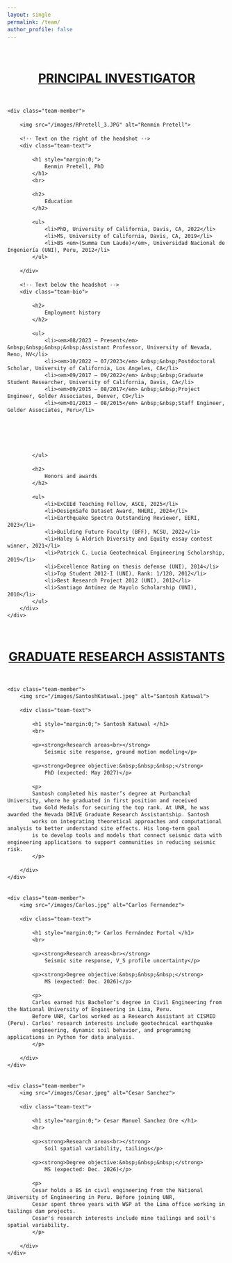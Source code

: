 ```yaml
---
layout: single
permalink: /team/
author_profile: false
---
```


<style>
/* ===== Team page layout ===== */
.team-grid {
  display: flex;
  flex-direction: column;
  gap: 60px; /* vertical space between people */
}

/* Grid: photo left, short intro right, long content spans full width below */
.team-member {
  display: grid;
  grid-template-columns: 250px 1fr;
  grid-template-areas:
    "photo intro"
    "full  full";
  column-gap: 30px;
  row-gap: 10px;
  align-items: start;
}

.team-member img {
  grid-area: photo;
  width: 250px;
  height: auto;
  border-radius: 0;
  display: block;
}

.team-text {         /* short intro next to the photo */
  grid-area: intro;
  max-width: 900px;
}

.team-bio {          /* long stuff: spans under photo + intro, full width */
  grid-area: full;
}

/* Mobile */
@media (max-width: 720px) {
  .team-member {
    grid-template-columns: 1fr;
    grid-template-areas:
      "photo"
      "intro"
      "full";
  }
  .team-member img { width: 200px; }
}
</style>



<!-- About Renmin -->

<br>
<h1 class="team-section" style="text-align:center; text-decoration:underline;">
	PRINCIPAL INVESTIGATOR
</h1>
<br>

<div class="team-grid">

	<div class="team-member">
		
		<img src="/images/RPretell_3.JPG" alt="Renmin Pretell">

		<!-- Text on the right of the headshot -->
		<div class="team-text">
		
			<h1 style="margin:0;">
				Renmin Pretell, PhD
			</h1>
			<br>
		
			<h2>
				Education
			</h2>
			
			<ul>
				<li>PhD, University of California, Davis, CA, 2022</li>
				<li>MS, University of California, Davis, CA, 2019</li>
				<li>BS <em>(Summa Cum Laude)</em>, Universidad Nacional de Ingeniería (UNI), Peru, 2012</li>
			</ul>
		
		</div>

		<!-- Text below the headshot -->
		<div class="team-bio">

			<h2>
				Employment history
			</h2>
			
			<ul>
				<li><em>08/2023 – Present</em> &nbsp;&nbsp;&nbsp;&nbsp;Assistant Professor, University of Nevada, Reno, NV</li>
				<li><em>10/2022 – 07/2023</em> &nbsp;&nbsp;Postdoctoral Scholar, University of California, Los Angeles, CA</li>
				<li><em>09/2017 – 09/2022</em> &nbsp;&nbsp;Graduate Student Researcher, University of California, Davis, CA</li>			
				<li><em>09/2015 – 08/2017</em> &nbsp;&nbsp;Project Engineer, Golder Associates, Denver, CO</li>
				<li><em>01/2013 – 08/2015</em> &nbsp;&nbsp;Staff Engineer, Golder Associates, Peru</li>
<!--				<li><em>01/2010 – 04/2012</em> &nbsp;&nbsp;Research Assistant, CISMID, Peru</li> -->
			</ul>

			<h2>
				Honors and awards
			</h2>

			<ul>
				<li>ExCEEd Teaching Fellow, ASCE, 2025</li>
				<li>DesignSafe Dataset Award, NHERI, 2024</li>
				<li>Earthquake Spectra Outstanding Reviewer, EERI, 2023</li>
				<li>Building Future Faculty (BFF), NCSU, 2022</li>
				<li>Haley & Aldrich Diversity and Equity essay contest winner, 2021</li>
				<li>Patrick C. Lucia Geotechnical Engineering Scholarship, 2019</li>
				<li>Excellence Rating on thesis defense (UNI), 2014</li>
				<li>Top Student 2012-I (UNI), Rank: 1/120, 2012</li>
				<li>Best Research Project 2012 (UNI), 2012</li>
				<li>Santiago Antúnez de Mayolo Scholarship (UNI), 2010</li>
			</ul>
		</div>
	</div>

</div>




<!-- Renmin's students -->

<br>
<h1 class="team-section" style="text-align:center; text-decoration:underline;"> GRADUATE RESEARCH ASSISTANTS </h1>
<br>

<div class="team-grid">

	<div class="team-member">
		<img src="/images/SantoshKatuwal.jpeg" alt="Santosh Katuwal">
	
		<div class="team-text">
	
			<h1 style="margin:0;"> Santosh Katuwal </h1>
			<br>
			
			<p><strong>Research areas<br></strong>
				Seismic site response, ground motion modeling</p>

			<p><strong>Degree objective:&nbsp;&nbsp;&nbsp;</strong>
				PhD (expected: May 2027)</p>
			
			<p>
			Santosh completed his master’s degree at Purbanchal University, where he graduated in first position and received 
			two Gold Medals for securing the top rank. At UNR, he was awarded the Nevada DRIVE Graduate Research Assistantship. Santosh 
			works on integrating theoretical approaches and computational analysis to better understand site effects. His long-term goal 
			is to develop tools and models that connect seismic data with engineering applications to support communities in reducing seismic risk.
			</p>
	  
		</div>
    </div>


	<div class="team-member">
		<img src="/images/Carlos.jpg" alt="Carlos Fernandez">
	
		<div class="team-text">
	
			<h1 style="margin:0;"> Carlos Fernández Portal </h1>
			<br>
			
			<p><strong>Research areas<br></strong>
				Seismic site response, V_S profile uncertainty</p>
			
			<p><strong>Degree objective:&nbsp;&nbsp;&nbsp;</strong>
				MS (expected: Dec. 2026)</p>
				
			<p>
			Carlos earned his Bachelor’s degree in Civil Engineering from the National University of Engineering in Lima, Peru. 
			Before UNR, Carlos worked as a Research Assistant at CISMID (Peru). Carlos' research interests include geotechnical earthquake 
			engineering, dynamic soil behavior, and programming applications in Python for data analysis.
			</p>
	  
		</div>
    </div>


	<div class="team-member">
		<img src="/images/Cesar.jpeg" alt="Cesar Sanchez">
	
		<div class="team-text">
	
			<h1 style="margin:0;"> Cesar Manuel Sanchez Ore </h1>
			<br>
			
			<p><strong>Research areas<br></strong>
				Soil spatial variability, tailings</p>
			
			<p><strong>Degree objective:&nbsp;&nbsp;&nbsp;</strong>
				MS (expected: Dec. 2026)</p>
				
			<p>
			Cesar holds a BS in civil engineering from the National University of Engineering in Peru. Before joining UNR,
			Cesar spent three years with WSP at the Lima office working in tailings dam projects. 
			Cesar's research interests include mine tailings and soil's spatial variability. 
			</p>
	  
		</div>
    </div>

</div>
